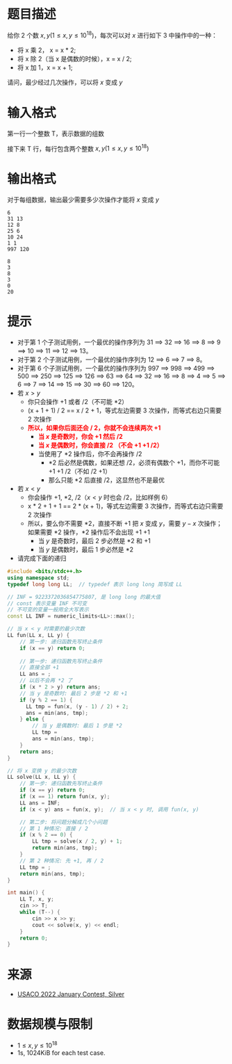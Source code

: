 # 题目描述
给你 2 个数 $x, y(1 \le x, y \le 10^{18})$，每次可以对 $x$ 进行如下 3 中操作中的一种：
* 将 x 乘 2， x = x * 2;
* 将 x 除 2（当 x 是偶数的时候），x = x / 2;
* 将 x 加 1，x = x + 1;

请问，最少经过几次操作，可以将 $x$ 变成 $y$

# 输入格式
第一行一个整数 T，表示数据的组数

接下来 T 行，每行包含两个整数 $x, y(1 \le x, y \le 10^{18})$

# 输出格式

对于每组数据，输出最少需要多少次操作才能将 $x$ 变成 $y$

```input1
6
31 13
12 8
25 6
10 24
1 1
997 120
```

```output1
8
3
8
3
0
20
```
# 提示
* 对于第 1 个子测试用例，一个最优的操作序列为 31 ⟹ 32 ⟹ 16 ⟹ 8 ⟹ 9 ⟹ 10 ⟹ 11 ⟹ 12 ⟹ 13。
* 对于第 2 个子测试用例，一个最优的操作序列为 12 ⟹ 6 ⟹ 7 ⟹ 8。
* 对于第 6 个子测试用例，一个最优的操作序列为 997 ⟹ 998 ⟹ 499 ⟹ 500 ⟹ 250 ⟹ 125 ⟹ 126 ⟹ 63 ⟹ 64 ⟹ 32 ⟹ 16 ⟹ 8 ⟹ 4 ⟹ 5 ⟹ 6 ⟹ 7 ⟹ 14 ⟹ 15 ⟹ 30 ⟹ 60 ⟹ 120。
* 若 $x > y$
  * 你只会操作 +1 或者 /2（不可能 *2）
  * (x + 1 + 1) / 2 == x / 2 + 1，等式左边需要 3 次操作，而等式右边只需要 2 次操作
  * **<font color="#FF0000">所以，如果你后面还会 / 2，你就不会连续两次 +1</font>**
    * **<font color="#FF0000">当 $x$ 是奇数时，你会 +1 然后 /2</font>**
    * **<font color="#FF0000">当 $x$ 是偶数时，你会直接 /2 （不会 +1 +1 /2）</font>**
    * 当使用了 *2 操作后，你不会再操作 /2
      * *2 后必然是偶数，如果还想 /2，必须有偶数个 +1，而你不可能 +1 +1 /2（不如 /2 +1）
      * 那么只能 *2 后直接 /2，这显然也不是最优
* 若 $x < y$
  * 你会操作 +1, *2, /2（$x < y$ 时也会 /2，比如样例 6）
  * x * 2 + 1 + 1 == 2 * (x + 1)，等式左边需要 3 次操作，而等式右边只需要 2 次操作
  * 所以，要么你不需要 *2，直接不断 +1 把 $x$ 变成 $y$，需要 $y-x$ 次操作；如果需要 *2 操作，*2 操作后不会出现 +1 +1
    * 当 $y$ 是奇数时，最后 2 步必然是 *2 和 +1
    * 当 $y$ 是偶数时，最后 1 步必然是 *2
* 请完成下面的递归
```c++
#include <bits/stdc++.h>
using namespace std;
typedef long long LL;  // typedef 表示 long long 简写成 LL

// INF = 9223372036854775807, 是 long long 的最大值
// const 表示变量 INF 不可变
// 不可变的变量一般用全大写表示
const LL INF = numeric_limits<LL>::max();

// 当 x < y 时需要的最少次数
LL fun(LL x, LL y) {
    // 第一步: 递归函数先写终止条件
    if (x == y) return 0;
 
    // 第一步: 递归函数先写终止条件
    // 直接全部 +1
    LL ans = ;
    // 以后不会再 *2 了
    if (x * 2 > y) return ans;
    // 当 y 是奇数时: 最后 2 步是 *2 和 +1
    if (y % 2 == 1) {
      LL tmp = fun(x, (y - 1) / 2) + 2;
      ans = min(ans, tmp);
    } else {
        // 当 y 是偶数时: 最后 1 步是 *2
        LL tmp = 
        ans = min(ans, tmp);
    }
    return ans;
}

// 将 x 变换 y 的最少次数
LL solve(LL x, LL y) {
    // 第一步: 递归函数先写终止条件
    if (x == y) return 0;
    if (x == 1) return fun(x, y);
    LL ans = INF;
    if (x < y) ans = fun(x, y);  // 当 x < y 时, 调用 fun(x, y)

    // 第二步: 将问题分解成几个小问题
    // 第 1 种情况: 直接 / 2
    if (x % 2 == 0) {
        LL tmp = solve(x / 2, y) + 1;
        return min(ans, tmp);
    }
    // 第 2 种情况: 先 +1, 再 / 2
    LL tmp = ;
    return min(ans, tmp);
}

int main() {
    LL T, x, y;
    cin >> T;
    while (T--) {
        cin >> x >> y;
        cout << solve(x, y) << endl;
    }
    return 0;
}
```


# 来源
* [USACO 2022 January Contest, Silver](http://www.usaco.org/index.php?page=viewproblem2&cpid=1182&lang=zh)

# 数据规模与限制
* $1 \le x, y \le 10^{18}$
* 1s, 1024KiB for each test case.
